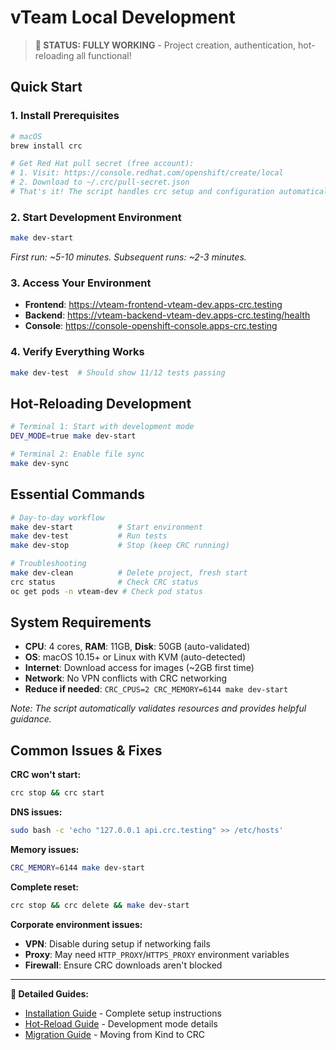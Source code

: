 # vTeam Local Development

> **🎉 STATUS: FULLY WORKING** - Project creation, authentication, hot-reloading all functional!

## Quick Start

### 1. Install Prerequisites
```bash
# macOS
brew install crc

# Get Red Hat pull secret (free account):
# 1. Visit: https://console.redhat.com/openshift/create/local  
# 2. Download to ~/.crc/pull-secret.json
# That's it! The script handles crc setup and configuration automatically.
```

### 2. Start Development Environment
```bash
make dev-start
```
*First run: ~5-10 minutes. Subsequent runs: ~2-3 minutes.*

### 3. Access Your Environment
- **Frontend**: https://vteam-frontend-vteam-dev.apps-crc.testing
- **Backend**: https://vteam-backend-vteam-dev.apps-crc.testing/health  
- **Console**: https://console-openshift-console.apps-crc.testing

### 4. Verify Everything Works
```bash
make dev-test  # Should show 11/12 tests passing
```

## Hot-Reloading Development

```bash
# Terminal 1: Start with development mode
DEV_MODE=true make dev-start

# Terminal 2: Enable file sync  
make dev-sync
```

## Essential Commands

```bash
# Day-to-day workflow
make dev-start          # Start environment
make dev-test           # Run tests
make dev-stop           # Stop (keep CRC running)

# Troubleshooting
make dev-clean          # Delete project, fresh start
crc status              # Check CRC status
oc get pods -n vteam-dev # Check pod status
```

## System Requirements

- **CPU**: 4 cores, **RAM**: 11GB, **Disk**: 50GB (auto-validated)
- **OS**: macOS 10.15+ or Linux with KVM (auto-detected)
- **Internet**: Download access for images (~2GB first time)
- **Network**: No VPN conflicts with CRC networking
- **Reduce if needed**: `CRC_CPUS=2 CRC_MEMORY=6144 make dev-start`

*Note: The script automatically validates resources and provides helpful guidance.*

## Common Issues & Fixes

**CRC won't start:**
```bash
crc stop && crc start
```

**DNS issues:**
```bash
sudo bash -c 'echo "127.0.0.1 api.crc.testing" >> /etc/hosts'
```

**Memory issues:**
```bash
CRC_MEMORY=6144 make dev-start
```

**Complete reset:**
```bash
crc stop && crc delete && make dev-start
```

**Corporate environment issues:**
- **VPN**: Disable during setup if networking fails
- **Proxy**: May need `HTTP_PROXY`/`HTTPS_PROXY` environment variables
- **Firewall**: Ensure CRC downloads aren't blocked

---

**📖 Detailed Guides:**
- [Installation Guide](INSTALLATION.md) - Complete setup instructions
- [Hot-Reload Guide](DEV_MODE.md) - Development mode details  
- [Migration Guide](MIGRATION_GUIDE.md) - Moving from Kind to CRC